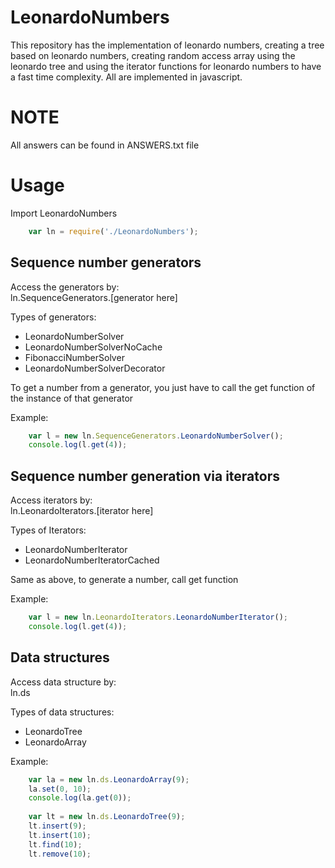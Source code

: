 # LeonardoNumbers
This repository has the implementation of leonardo numbers, creating a tree based on leonardo numbers, creating random access array using the leonardo tree and using the iterator functions for leonardo numbers to have a fast time complexity. All are implemented in javascript.

# NOTE
All answers can be found in ANSWERS.txt file

# Usage
Import LeonardoNumbers  
```javascript
    var ln = require('./LeonardoNumbers');
```

## Sequence number generators
Access the generators by:  
    ln.SequenceGenerators.[generator here]

Types of generators:  
*    LeonardoNumberSolver
*    LeonardoNumberSolverNoCache
*    FibonacciNumberSolver
*    LeonardoNumberSolverDecorator

To get a number from a generator, you just have to call the get function of the instance of that generator

Example:  
```javascript
    var l = new ln.SequenceGenerators.LeonardoNumberSolver();
    console.log(l.get(4));
```
## Sequence number generation via iterators
Access iterators by:  
    ln.LeonardoIterators.[iterator here]

Types of Iterators:  
*   LeonardoNumberIterator
*    LeonardoNumberIteratorCached

Same as above, to generate a number, call get function

Example:  
```javascript
    var l = new ln.LeonardoIterators.LeonardoNumberIterator();
    console.log(l.get(4));
```

## Data structures
Access data structure by:  
    ln.ds

Types of data structures:  
*   LeonardoTree
*   LeonardoArray

Example:  
```javascript
    var la = new ln.ds.LeonardoArray(9);
    la.set(0, 10);
    console.log(la.get(0));
    
    var lt = new ln.ds.LeonardoTree(9);
    lt.insert(9);
    lt.insert(10);
    lt.find(10);
    lt.remove(10);
```